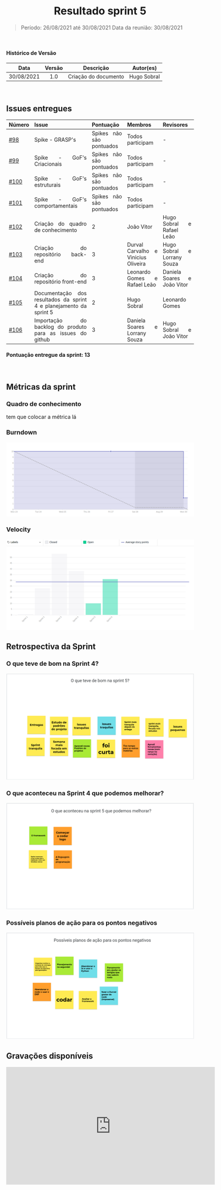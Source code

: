 # <center> Resultado sprint 5
> Período: 26/08/2021 até 30/08/2021 
> Data da reunião: 30/08/2021

<br/>

<div align="justify">

#### Histórico de Versão

|    Data    | Versão |      Descrição       |     Autor(es)     |
| :--------: | :----: | :------------------: | :---------------: |
| 30/08/2021 |  1.0   | Criação do documento | Hugo Sobral |

<br/>

## Issues entregues
| Número | Issue | Pontuação | Membros | Revisores |
| -- | -- | -- | -- | -- |
| [#98](https://github.com/UnBArqDsw2021-1/2021.1_G01_Animalesco_docs/issues/98) | Spike - GRASP's | Spikes não são pontuados | Todos participam | - |
| [#99](https://github.com/UnBArqDsw2021-1/2021.1_G01_Animalesco_docs/issues/99) | Spike - GoF's Criacionais | Spikes não são pontuados | Todos participam | - |
| [#100](https://github.com/UnBArqDsw2021-1/2021.1_G01_Animalesco_docs/issues/100) | Spike - GoF's estruturais | Spikes não são pontuados | Todos participam | - |
| [#101](https://github.com/UnBArqDsw2021-1/2021.1_G01_Animalesco_docs/issues/101) | Spike - GoF's comportamentais | Spikes não são pontuados | Todos participam | - |
| [#102](https://github.com/UnBArqDsw2021-1/2021.1_G01_Animalesco_docs/issues/102) |  Criação do quadro de conhecimento | 2 | João Vitor | Hugo Sobral e Rafael Leão |
| [#103](https://github.com/UnBArqDsw2021-1/2021.1_G01_Animalesco_docs/issues/103) | Criação do repositório back-end | 3 | Durval Carvalho e Vinicius Oliveira | Hugo Sobral e Lorrany Souza |
| [#104](https://github.com/UnBArqDsw2021-1/2021.1_G01_Animalesco_docs/issues/104) | Criação do repositório front-end | 3 | Leonardo Gomes e Rafael Leão | Daniela Soares e João Vitor |
| [#105](https://github.com/UnBArqDsw2021-1/2021.1_G01_Animalesco_docs/issues/105) | Documentação dos resultados da sprint 4 e planejamento da sprint 5 | 2 | Hugo Sobral | Leonardo Gomes |
| [#106](https://github.com/UnBArqDsw2021-1/2021.1_G01_Animalesco_docs/issues/106) | Importação do backlog do produto para as issues do github | 3 | Daniela Soares e Lorrany Souza | Hugo Sobral e João Vitor |


#### Pontuação entregue da sprint: 13

<br />

## Métricas da sprint

### Quadro de conhecimento
tem que colocar a métrica lá

### Burndown
<img src='https://raw.githubusercontent.com/UnBArqDsw2021-1/2021.1_G01_Animalesco_docs/main/docs/assets/sprints/metricas/burndown_sprint5.png'>

### Velocity
<img src='https://raw.githubusercontent.com/UnBArqDsw2021-1/2021.1_G01_Animalesco_docs/main/docs/assets/sprints/metricas/velocity_sprint5.png'>

<br />

## Retrospectiva da Sprint

### O que teve de bom na Sprint 4?

<img src='https://raw.githubusercontent.com/UnBArqDsw2021-1/2021.1_G01_Animalesco_docs/main/docs/assets/sprints/retrospectiva_positiva_sprint5.png'>

### O que aconteceu na Sprint 4 que podemos melhorar?

<img src='https://raw.githubusercontent.com/UnBArqDsw2021-1/2021.1_G01_Animalesco_docs/main/docs/assets/sprints/retrospectiva_negativa_sprint5.png'>

### Possíveis planos de ação para os pontos negativos

<img src='https://raw.githubusercontent.com/UnBArqDsw2021-1/2021.1_G01_Animalesco_docs/main/docs/assets/sprints/retrospectiva_melhoria_sprint5.png'>


<br />

## Gravações disponíveis

<iframe width="560" height="315" src="https://www.youtube.com/embed/DMMcziokFaQ" title="YouTube video player" frameborder="0" allow="accelerometer; autoplay; clipboard-write; encrypted-media; gyroscope; picture-in-picture" allowfullscreen></iframe>

</div>
